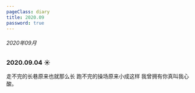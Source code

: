 ```yaml
---
pageClass: diary
title: 2020.09
password: true
---
```


###### 2020年09月

### 2020.09.04 ☀️

走不完的长巷原来也就那么长    跑不完的操场原来小成这样    我曾拥有你真叫我心酸。